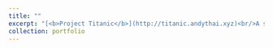 ```yaml
---
title: ""
excerpt: "[<b>Project Titanic</b>](http://titanic.andythai.xyz)<br/>A simple game where players navigate a ship around a procedurally generated naval terrain. Features a rendering engine programmed from scratch with bounding boxes, collision detection, procedural terrain, particle effects, and basic animation.<br/>[<img src='/images/project_titanic.png'>](http://titanic.andythai.xyz)"
collection: portfolio
---
```

